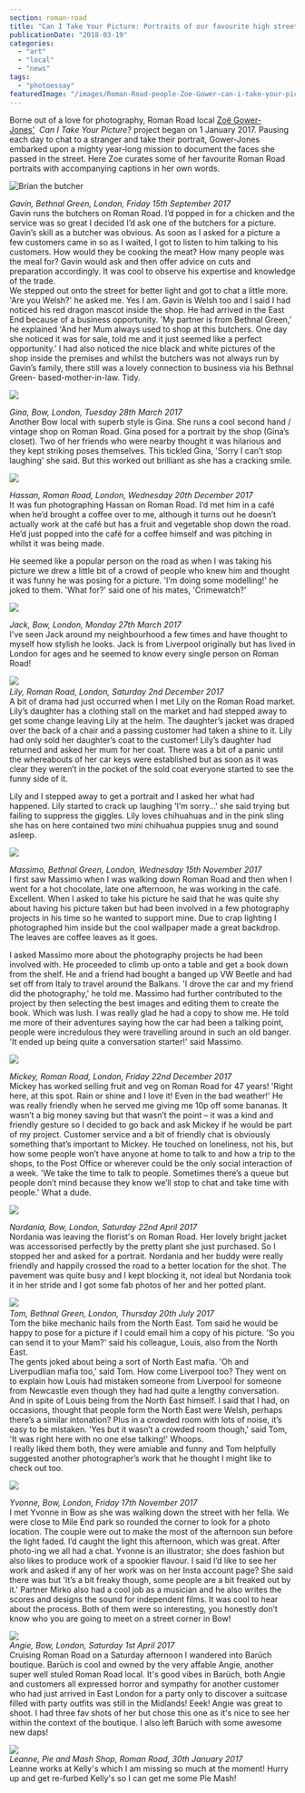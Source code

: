 ```yaml
---
section: roman-road
title: "Can I Take Your Picture: Portraits of our favourite high street shop owners on Roman Road"
publicationDate: "2018-03-19"
categories: 
  - "art"
  - "local"
  - "news"
tags: 
  - "photoessay"
featuredImage: "/images/Roman-Road-people-Zoe-Gower-can-i-take-your-picture-project-05-e1521454517493.jpg"
---
```


Borne out of a love for photography, Roman Road local [Zoë Gower-Jones'](https://romanroadlondon.com/zoe-gower-photography-project-can-take-picture/) [](https://romanroadlondon.com/zoe-gower-photography-project-can-take-picture/) _Can I Take Your Picture?_ project began on 1 January 2017. Pausing each day to chat to a stranger and take their portrait, Gower-Jones embarked upon a mighty year-long mission to document the faces she passed in the street. Here Zoe curates some of her favourite Roman Road portraits with accompanying captions in her own words.

![Brian the butcher](/images/Roman-Road-people-Zoe-Gower-can-i-take-your-picture-project-01-731x1024.jpg)

_Gavin, Bethnal Green, London, Friday 15th September 2017⠀_  
Gavin runs the butchers on Roman Road. I’d popped in for a chicken and the service was so great I decided I’d ask one of the butchers for a picture. Gavin’s skill as a butcher was obvious. As soon as I asked for a picture a few customers came in so as I waited, I got to listen to him talking to his customers. How would they be cooking the meat? How many people was the meal for? Gavin would ask and then offer advice on cuts and preparation accordingly. It was cool to observe his expertise and knowledge of the trade. ⠀⠀  
We stepped out onto the street for better light and got to chat a little more. 'Are you Welsh?' he asked me. Yes I am. Gavin is Welsh too and I said I had noticed his red dragon mascot inside the shop. He had arrived in the East End because of a business opportunity. 'My partner is from Bethnal Green,' he explained 'And her Mum always used to shop at this butchers. One day she noticed it was for sale, told me and it just seemed like a perfect opportunity.' I had also noticed the nice black and white pictures of the shop inside the premises and whilst the butchers was not always run by Gavin’s family, there still was a lovely connection to business via his Bethnal Green- based-mother-in-law. Tidy.

![](/images/Roman-Road-people-Zoe-Gower-can-i-take-your-picture-project-02-732x1024.jpg)

_Gina, Bow, London, Tuesday 28th March 2017_  
Another Bow local with superb style is Gina. She runs a cool second hand / vintage shop on Roman Road. Gina posed for a portrait by the shop (Gina’s closet). Two of her friends who were nearby thought it was hilarious and they kept striking poses themselves. This tickled Gina, 'Sorry I can’t stop laughing' she said. But this worked out brilliant as she has a cracking smile.

![](/images/Roman-Road-people-Zoe-Gower-can-i-take-your-picture-project-03-731x1024.jpg)

_Hassan, Roman Road, London, Wednesday 20th December 2017_  
It was fun photographing Hassan on Roman Road. I’d met him in a café when he’d brought a coffee over to me, although it turns out he doesn’t actually work at the café but has a fruit and vegetable shop down the road. He’d just popped into the café for a coffee himself and was pitching in whilst it was being made. ⠀⠀

He seemed like a popular person on the road as when I was taking his picture we drew a little bit of a crowd of people who knew him and thought it was funny he was posing for a picture. 'I’m doing some modelling!' he joked to them. 'What for?' said one of his mates, 'Crimewatch?'

![](/images/Roman-Road-people-Zoe-Gower-can-i-take-your-picture-project-05-732x1024.jpg)

_Jack, Bow, London, Monday 27th March 2017_  
I've seen Jack around my neighbourhood a few times and have thought to myself how stylish he looks. Jack is from Liverpool originally but has lived in London for ages and he seemed to know every single person on Roman Road!

![](/images/Roman-Road-people-Zoe-Gower-can-i-take-your-picture-project-06-731x1024.jpg) ⠀  
_Lily, Roman Road, London, Saturday 2nd December 2017_  
A bit of drama had just occurred when I met Lily on the Roman Road market. Lily’s daughter has a clothing stall on the market and had stepped away to get some change leaving Lily at the helm. The daughter’s jacket was draped over the back of a chair and a passing customer had taken a shine to it. Lily had only sold her daughter’s coat to the customer! Lily’s daughter had returned and asked her mum for her coat. There was a bit of a panic until the whereabouts of her car keys were established but as soon as it was clear they weren’t in the pocket of the sold coat everyone started to see the funny side of it. ⠀⠀

Lily and I stepped away to get a portrait and I asked her what had happened. Lily started to crack up laughing 'I’m sorry…' she said trying but failing to suppress the giggles. Lily loves chihuahuas and in the pink sling she has on here contained two mini chihuahua puppies snug and sound asleep.

![](/images/Roman-Road-people-Zoe-Gower-can-i-take-your-picture-project-07-731x1024.jpg)

_Massimo, Bethnal Green, London, Wednesday 15th November 2017_⠀⠀  
I first saw Massimo when I was walking down Roman Road and then when I went for a hot chocolate, late one afternoon, he was working in the café. Excellent. When I asked to take his picture he said that he was quite shy about having his picture taken but had been involved in a few photography projects in his time so he wanted to support mine. Due to crap lighting I photographed him inside but the cool wallpaper made a great backdrop. The leaves are coffee leaves as it goes. ⠀⠀

I asked Massimo more about the photography projects he had been involved with. He proceeded to climb up onto a table and get a book down from the shelf. He and a friend had bought a banged up VW Beetle and had set off from Italy to travel around the Balkans. 'I drove the car and my friend did the photography,' he told me. Massimo had further contributed to the project by then selecting the best images and editing them to create the book. Which was lush. I was really glad he had a copy to show me. He told me more of their adventures saying how the car had been a talking point, people were incredulous they were travelling around in such an old banger. 'It ended up being quite a conversation starter!' said Massimo.⠀

![](/images/Roman-Road-people-Zoe-Gower-can-i-take-your-picture-project-08-731x1024.jpg)

_Mickey, Roman Road, London, Friday 22nd December 2017_  
Mickey has worked selling fruit and veg on Roman Road for 47 years! 'Right here, at this spot. Rain or shine and I love it! Even in the bad weather!' He was really friendly when he served me giving me 10p off some bananas. It wasn’t a big money saving but that wasn’t the point – it was a kind and friendly gesture so I decided to go back and ask Mickey if he would be part of my project. Customer service and a bit of friendly chat is obviously something that’s important to Mickey. He touched on loneliness, not his, but how some people won’t have anyone at home to talk to and how a trip to the shops, to the Post Office or wherever could be the only social interaction of a week. 'We take the time to talk to people. Sometimes there’s a queue but people don’t mind because they know we’ll stop to chat and take time with people.' What a dude.

![](/images/Roman-Road-people-Zoe-Gower-can-i-take-your-picture-project-09-731x1024.jpg)

_Nordania, Bow, London, Saturday 22nd April 2017_  
Nordania was leaving the florist's on Roman Road. Her lovely bright jacket was accessorised perfectly by the pretty plant she just purchased. So I stopped her and asked for a portrait. Nordania and her buddy were really friendly and happily crossed the road to a better location for the shot. The pavement was quite busy and I kept blocking it, not ideal but Nordania took it in her stride and I got some fab photos of her and her potted plant.

![](/images/Roman-Road-people-Zoe-Gower-can-i-take-your-picture-project-10-731x1024.jpg) ⠀  
_Tom, Bethnal Green, London, Thursday 20th July 2017_  
Tom the bike mechanic hails from the North East. Tom said he would be happy to pose for a picture if I could email him a copy of his picture. 'So you can send it to your Mam?' said his colleague, Louis, also from the North East. ⠀  
The gents joked about being a sort of North East mafia. 'Oh and Liverpudlian mafia too,' said Tom. How come Liverpool too? They went on to explain how Louis had mistaken someone from Liverpool for someone from Newcastle even though they had had quite a lengthy conversation. And in spite of Louis being from the North East himself. I said that I had, on occasions, thought that people form the North East were Welsh, perhaps there’s a similar intonation? Plus in a crowded room with lots of noise, it’s easy to be mistaken. 'Yes but it wasn’t a crowded room though,' said Tom, 'It was right here with no one else talking!' Whoops. ⠀  
I really liked them both, they were amiable and funny and Tom helpfully suggested another photographer’s work that he thought I might like to check out too.

![](/images/Roman-Road-people-Zoe-Gower-can-i-take-your-picture-project-11-731x1024.jpg)

_Yvonne, Bow, London, Friday 17th November 2017_⠀⠀  
I met Yvonne in Bow as she was walking down the street with her fella. We were close to Mile End park so rounded the corner to look for a photo location. The couple were out to make the most of the afternoon sun before the light faded. I’d caught the light this afternoon, which was great. After photo-ing we all had a chat. Yvonne is an illustrator; she does fashion but also likes to produce work of a spookier flavour. I said I’d like to see her work and asked if any of her work was on her Insta account page? She said there was but 'It’s a bit freaky though, some people are a bit freaked out by it.' Partner Mirko also had a cool job as a musician and he also writes the scores and designs the sound for independent films. It was cool to hear about the process. Both of them were so interesting, you honestly don’t know who you are going to meet on a street corner in Bow!⠀

![](/images/Roman-Road-people-Zoe-Gower-can-i-take-your-picture-project01-1024x672.jpg)  
_Angie, Bow, London, Saturday 1st April 2017_  
Cruising Roman Road on a Saturday afternoon I wandered into Barüch boutique. Barüch is cool and owned by the very affable Angie, another super well stuled Roman Road local. It's good vibes in Barüch, both Angie and customers all expressed horror and sympathy for another customer who had just arrived in East London for a party only to discover a suitcase filled with party outfits was still in the Midlands! Eeek! Angie was great to shoot. I had three fav shots of her but chose this one as it's nice to see her within the context of the boutique. I also left Barüch with some awesome new daps!

![](/images/Roman-Road-people-Zoe-Gower-can-i-take-your-picture-project07-1024x704.jpg)  
_Leanne, Pie and Mash Shop, Roman Road, 30th January 2017_  
Leanne works at Kelly's which I am missing so much at the moment! Hurry up and get re-furbed Kelly's so I can get me some Pie Mash!
